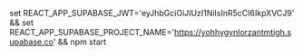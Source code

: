 set REACT_APP_SUPABASE_JWT='eyJhbGciOiJIUzI1NiIsInR5cCI6IkpXVCJ9' && set REACT_APP_SUPABASE_PROJECT_NAME='https://yohhygynlorzantmtigh.supabase.co' && npm start